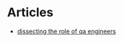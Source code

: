 # Articles

* [dissecting the role of qa engineers](https://devops.com/dissecting-the-role-of-qa-engineers-and-developers-in-functional-testing/)
